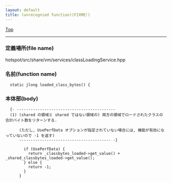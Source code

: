 ```yaml
---
layout: default
title: (unrecognied function)(FIXME!)
---
```

[Top](../index.html)

--- 
### 定義場所(file name)
hotspot/src/share/vm/services/classLoadingService.hpp

### 名前(function name)
```
  static jlong loaded_class_bytes() {
```

### 本体部(body)
```
  {- -------------------------------------------
  (1) (shared の領域と shared ではない領域の) 両方の領域でロードされたクラスの合計バイト数をリターンする.
    
      (ただし, UsePerfData オプションが指定されていない場合には, 機能が有効になっていないので -1 を返す)
      ---------------------------------------- -}

	    if (UsePerfData) {
	      return _classbytes_loaded->get_value() + _shared_classbytes_loaded->get_value();
	    } else {
	      return -1;
	    }
	  }
	
```


